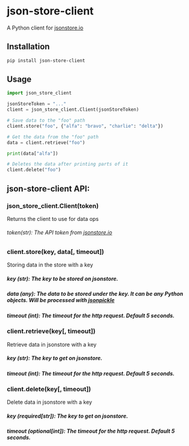 # json-store-client
A Python client for [jsonstore.io](https://www.jsonstore.io/)

## Installation

```bash
pip install json-store-client
```

## Usage
```python
import json_store_client

jsonStoreToken = "..."
client = json_store_client.Client(jsonStoreToken)

# Save data to the "foo" path
client.store("foo", {"alfa": "bravo", "charlie": "delta"})

# Get the data from the "foo" path
data = client.retrieve("foo")

print(data["alfa"])

# Deletes the data after printing parts of it
client.delete("foo")
```
## json-store-client API:

### json_store_client.Client(token)
Returns the client to use for data ops
###### token(str): The API token from [jsonstore.io](https://www.jsonstore.io/)


### client.store(key, data[, timeout])
Storing data in the store with a key
##### key (str): The key to be stored on jsonstore.
##### data (any): The data to be stored under the key. It can be any Python objects. Will be processed with [jsonpickle](https://github.com/jsonpickle/jsonpickle)
##### timeout (int): The timeout for the http request. Default 5 seconds.


### client.retrieve(key[, timeout])
Retrieve data in jsonstore with a key
##### key (str): The key to get on jsonstore.
##### timeout (int): The timeout for the http request. Default 5 seconds.

### client.delete(key[, timeout])
Delete data in jsonstore with a key
##### key (required[str]): The key to get on jsonstore.
##### timeout (optional[int]): The timeout for the http request. Default 5 seconds.